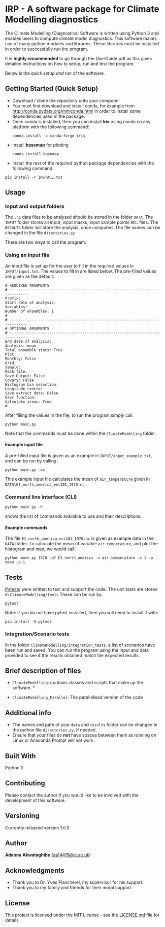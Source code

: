 # IRP - A software package for Climate Modelling diagnostics

The Climate Modelling (Diagnostics) Software is written using Python 3 and enables users to compute climate model diagnostics. This software makes use of many python modules and libraries. These libraries must be installed in order to successfully run the program.

It is **highly recommended** to go through the UserGuide.pdf as this gives detailed instructions on how to setup, run and test the program. 

Below is the *quick setup and run* of the software. 

## Getting Started (Quick Setup)
- Download / clone the repository unto your computer
- You must first download and install conda, for example from http://conda.pydata.org/miniconda.html in order to install some dependencies used in the package. 
- Once conda is installed, then you can install **Iris** using conda on any platform with the following command:
    ```
    conda install -c conda-forge iris
    ```
- Install **basemap** for plotting
    ```
    conda install basemap
    ```
- Install the rest of the required python package dependencies with the following command:
```
pip install -r INSTALL.txt
```

## Usage

### Input and output folders
The `.nc` data files to be analysed should be stored in the folder `DATA`. The `INPUT` folder stores all input, input masks, input sample points etc. files. The `RESULTS` folder will store the analysis, once computed. 
The file names can be changed in the file `directories.py`

There are two ways to call the program: 

### Using an input file

An input file is set up for the user to fill in the required values in ``INPUT/input.txt``. 
The values to fill in are listed below. The pre-filled values are given as the default. 
```
# REQUIRED ARGUMENTS
# ------------------------------------------------------------------------------
Prefix:
Start date of analysis:
Variables:
Number of ensembles: 1
#
# ------------------------------------------------------------------------------
# OPTIONAL ARGUMENTS
# ------------------------------------------------------------------------------
End date of analysis:
Analysis: mean
Total ensemble stats: True
Plot:
Monthly: False
Grid:
Sample:
Mask file:
Save Output: False
Covary: False
Histogram bin selection:
Longitude centre:
Save extract data: False
User function:
Calculate areas: True
#
```
After filling the values in the file, to run the program simply call: 
```
python main.py
```
Note that the commands must be done within the `ClimateModelling` folder. 
#### Example input file
A pre-filled input file is given as an example in `INPUT/input_example.txt`, and can be run by calling:
```
python main.py -ex
```
This example input file calculates the mean of `air_temperature` given in `DATA\E1_north_america_ens101_1970.nc`.

### Command line interface (CLI)
```
python main.py -h 
```
shows the list of commands available to use and their descriptions. 
#### Example commands
The file `E1_north_america_ens101_1970.nc` is given as example data in the `DATA` folder. To calculate the mean of variable `air_temperature`, and plot the histogram and map, we would call:
```
python main.py 1970 -pf E1_north_america -v air_temperature -e 1 -a mean -p 1
```

## Tests
[Pytests](https://docs.pytest.org/en/latest/index.html) were written to test and support the code. The unit tests are stored in `ClimateModelling/tests` These can be run by:
```
pytest
```
Note: if you do not have pytest installed, then you will need to install it with:
```
pip install -U pytest
```

### Integration/Scenario tests 
In the folder `ClimateModelling/integration_tests`, a list of scenarios have been run and saved. 
You can run the program using the input and data provided to see if the results obtained match the expected results.

## Brief description of files
* `ClimateModelling`: contains classes and scripts that make up the software. 
    * 

* `ClimateModelling_Parallel`: The parallelised version of the code





## Additional info
- The names and path of your `data` and `results` folder can be changed in the python file `directories.py`, if needed.
- Ensure that your files do **not** have spaces between them as running on Linux or Anaconda Prompt will not work. 


## Built With

Python 3

## Contributing

Please contact the author if you would like to be involved with the development of this software.

## Versioning

Currently released version 1.0.0 

## Author

**Adanna Akwataghibe** (aa14415@ic.ac.uk)

## Acknowledgments 

- Thank you to Dr. Yves Plancherel, my supervisor for his support.
- Thank you to my family and friends for their moral support. 

## License

This project is licensed under the MIT License - see the [LICENSE.md](LICENSE.md) file for details
